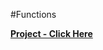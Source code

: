 #Functions





__[Project - Click Here](https://github.com/burnabysouthprogramming/Lessons/blob/master/6c.%20Practice%20Project.md)__
